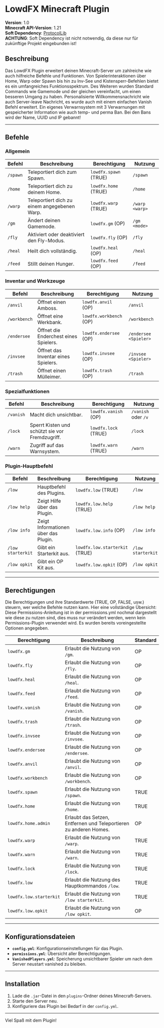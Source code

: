 # LowdFX Minecraft Plugin

**Version**: 1.0  
**Minecraft API-Version**: 1.21  
**Soft Dependency**: [ProtocolLib](https://github.com/dmulloy2/ProtocolLib)  
**ACHTUNG**: Soft Dependency ist nicht notwendig, da diese nur für zukünftige Projekt eingebunden ist!

## Beschreibung
Das LowdFX Plugin erweitert deinen Minecraft-Server um zahlreiche wie auch hilfreiche Befehle und Funktionen.
Von Spielerinteraktionen über Home, Warp oder Spawn bis hin zu Inv-See und Kistensperr-Befehlen bietet es ein umfangreiches Funktionsspektrum.
Des Weiteren wurden Standard Commands wie Gamemode und der gleichen vereinfacht, um einen besseren Umgang zu haben.
Personalisierte Willkommensnachricht wie auch Server-leave Nachricht, es wurde auch mit einem einfachen Vanish Befehl erweitert.
Ein eigenes Verwarnsystem mit 3 Verwarnungen mit gespeicherter Information wie auch temp- und perma Ban.
Bei den Bans wird der Name, UUID und IP gebannt!

---

## Befehle

### Allgemein
| **Befehl**         | **Beschreibung**                                        | **Berechtigung**          | **Nutzung**           |
|--------------------|---------------------------------------------------------|---------------------------|-----------------------|
| `/spawn`           | Teleportiert dich zum Spawn.                            | `lowdfx.spawn` (TRUE)     | `/spawn`              |
| `/home`            | Teleportiert dich zu deinem Home.                       | `lowdfx.home` (TRUE)      | `/home`               |
| `/warp`            | Teleportiert dich zu einem angegebenen Warp.            | `lowdfx.warp` (TRUE)      | `/warp <warp>`        |
| `/gm`              | Ändert deinen Gamemode.                                 | `lowdfx.gm` (OP)          | `/gm <mode>`          |
| `/fly`             | Aktiviert oder deaktiviert den Fly-Modus.               | `lowdfx.fly` (OP)         | `/fly`                |
| `/heal`            | Heilt dich vollständig.                                 | `lowdfx.heal` (OP)        | `/heal`               |
| `/feed`            | Stillt deinen Hunger.                                   | `lowdfx.feed` (OP)        | `/feed`               |

### Inventar und Werkzeuge
| **Befehl**         | **Beschreibung**                                        | **Berechtigung**          | **Nutzung**            |
|--------------------|---------------------------------------------------------|---------------------------|------------------------|
| `/anvil`           | Öffnet einen Amboss.                                    | `lowdfx.anvil` (OP)       | `/anvil`               |
| `/workbench`       | Öffnet eine Werkbank.                                   | `lowdfx.workbench` (OP)   | `/workbench`           |
| `/endersee`        | Öffnet die Enderchest eines Spielers.                   | `lowdfx.endersee` (OP)    | `/endersee <Spieler>`  |
| `/invsee`          | Öffnet das Inventar eines Spielers.                     | `lowdfx.invsee` (OP)      | `/invsee <Spieler>`    |
| `/trash`           | Öffnet einen Mülleimer.                                 | `lowdfx.trash` (OP)       | `/trash`               |

### Spezialfunktionen
| **Befehl**         | **Beschreibung**                                        | **Berechtigung**          | **Nutzung**            |
|--------------------|---------------------------------------------------------|---------------------------|------------------------|
| `/vanish`          | Macht dich unsichtbar.                                  | `lowdfx.vanish` (OP)      | `/vanish` oder `/v`    |
| `/lock`            | Sperrt Kisten und schützt sie vor Fremdzugriff.         | `lowdfx.lock` (TRUE)      | `/lock`                |
| `/warn`            | Zugriff auf das Warnsystem.                             | `lowdfx.warn` (TRUE)      | `/warn`                |

### Plugin-Hauptbefehl
| **Befehl**        | **Beschreibung**                     | **Berechtigung**               | **Nutzung**       |
|-------------------|--------------------------------------|--------------------------------|-------------------|
| `/low`            | Hauptbefehl des Plugins.             | `lowdfx.low` (TRUE)            | `/low`            |
| `/low help`       | Zeigt Hilfe über das Plugin.         | `lowdfx.low.help` (TRUE)       | `/low help`       |
| `/low info`       | Zeigt Informationen über das Plugin. | `lowdfx.low.info` (OP)         | `/low info`       |
| `/low starterkit` | Gibt ein Starterkit aus.             | `lowdfx.low.starterkit` (TRUE) | `/low starterkit` |
| `/low opkit`      | Gibt ein OP Kit aus.                 | `lowdfx.low.opkit` (OP)        | `/low opkit`      |

---

## Berechtigungen

Die Berechtigungen und ihre Standardwerte (TRUE, OP, FALSE, usw.) steuern, wer welche Befehle nutzen kann. Hier eine vollständige Übersicht:
Diese Permissions-Anleitung ist in der permissions.yml nochmal dargestellt wie diese zu nutzen sind, dies muss nur verändert werden, wenn kein Permissions-Plugin verwendet wird.
Es wurden bereits voreingestellte Optionen angegeben.

| **Berechtigung**          | **Beschreibung**                                                   | **Standard** |
|---------------------------|--------------------------------------------------------------------|--------------|
| `lowdfx.gm`               | Erlaubt die Nutzung von `/gm`.                                     | OP           |
| `lowdfx.fly`              | Erlaubt die Nutzung von `/fly`.                                    | OP           |
| `lowdfx.heal`             | Erlaubt die Nutzung von `/heal`.                                   | OP           |
| `lowdfx.feed`             | Erlaubt die Nutzung von `/feed`.                                   | OP           |
| `lowdfx.vanish`           | Erlaubt die Nutzung von `/vanish`.                                 | OP           |
| `lowdfx.trash`            | Erlaubt die Nutzung von `/trash`.                                  | OP           |
| `lowdfx.invsee`           | Erlaubt die Nutzung von `/invsee`.                                 | OP           |
| `lowdfx.endersee`         | Erlaubt die Nutzung von `/endersee`.                               | OP           |
| `lowdfx.anvil`            | Erlaubt die Nutzung von `/anvil`.                                  | OP           |
| `lowdfx.workbench`        | Erlaubt die Nutzung von `/workbench`.                              | OP           |
| `lowdfx.spawn`            | Erlaubt die Nutzung von `/spawn`.                                  | TRUE         |
| `lowdfx.home`             | Erlaubt die Nutzung von `/home`.                                   | TRUE         |
| `lowdfx.home.admin`       | Erlaubt das Setzen, Entfernen und Teleportieren zu anderen Homes.  | OP           |
| `lowdfx.warp`             | Erlaubt die Nutzung von `/warp`.                                   | TRUE         |
| `lowdfx.warn`             | Erlaubt die Nutzung von `/warn`.                                   | TRUE         |
| `lowdfx.lock`             | Erlaubt die Nutzung von `/lock`.                                   | TRUE         |
| `lowdfx.low`              | Erlaubt die Nutzung des Hauptkommandos `/low`.                     | TRUE         |
| `lowdfx.low.starterkit`   | Erlaubt die Nutzung von `/low starterkit`.                         | TRUE         |
| `lowdfx.low.opkit`        | Erlaubt die Nutzung von `/low opkit`.                              | OP           |

---

## Konfigurationsdateien
- **`config.yml`**: Konfigurationseinstellungen für das Plugin.
- **`permissions.yml`**: Übersicht aller Berechtigungen.
- **`VanishedPlayers.yml`**: Speicherung unsichtbarer Spieler um nach dem Server neustart vanished zu bleiben.

---

## Installation
1. Lade die `.jar`-Datei in den `plugins`-Ordner deines Minecraft-Servers.
2. Starte den Server neu.
3. Konfiguriere das Plugin bei Bedarf in der `config.yml`.

---

Viel Spaß mit dem Plugin!
